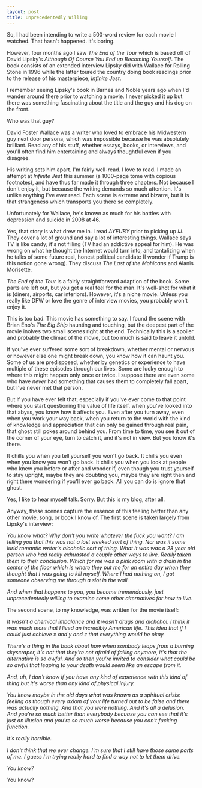 ```yaml
---
layout: post
title: Unprecedentedly Willing
---
```


So, I had been intending to write a 500-word review for each movie I watched. That hasn't happened. It's boring.

However, four months ago I saw *The End of the Tour* which is based off of David Lipsky's 
*Although Of Course You End up Becoming Yourself*. The book consists of an extended interview Lipsky did with Wallace for 
Rolling Stone in 1996 while the latter toured the country doing book readings prior to the release of 
his masterpiece, *Infinite Jest*.

I remember seeing Lipsky's book in Barnes and Noble years ago when I'd wander around there prior to watching a movie.
I never picked it up but there was something fascinating about the title and the guy and his dog on the front. 

Who was that guy?

David Foster Wallace was a writer who loved to embrace his Midwestern guy next door persona, which was impossible because he was absolutely brilliant. Read any of his stuff, whether essays, books, or interviews, and you'll often find him entertaining and always thoughtful even if you disagree.

His writing sets him apart. I'm fairly well-read. I love to read. I made an attempt at *Infinite Jest* this summer (a 1000-page tome with copious footnotes), and have thus far made it through three chapters. Not because I don't enjoy it, but because the writing demands so much attention. It's unlike anything I've ever read. Each scene is extreme and bizarre, but it is that strangeness which transports you there so completely.

Unfortunately for Wallace, he's known as much for his battles with depression and suicide in 2008 at 46. 

Yes, that story is what drew me in. I read *AYEUBY* prior to picking up *IJ*. They cover a lot of ground and say a lot of interesting things. Wallace says TV is like candy; it's not filling (TV had an addictive appeal for him). He was wrong on what he thought the Internet would turn into, and tantalizing when he talks of some future real, honest political candidate (I wonder if Trump is this notion gone wrong). They discuss *The Last of the Mohicans* and Alanis Morisette.

*The End of the Tour* is a fairly straightforward adaption of the book. Some parts are left out, but you get a real feel for the man. It's well-shot for what it is (diners, airports, car interiors). However, it's a niche movie. Unless you really like DFW or love the genre of interview movies, you probably won't enjoy it.

This is too bad. This movie has something to say. I found the scene with Brian Eno's *The Big Ship* haunting and touching, but the deepest part of the movie inolves two small scenes right at the end. Technically this is a spoiler and probably the climax of the movie, but too much is said to leave it untold.

If you've ever suffered some sort of breakdown, whether mental or nervous or however else one might break down, you know how it can haunt you.  Some of us are predisposed, whether by genetics or experience to have multiple of these episodes through our lives. Some are lucky enough to where this might happen only once or twice. I suppose there are even some who have *never* had something that causes them to completely fall apart, but I've never met that person.

But if you have ever felt that, especially if you've ever come to that point where you start questioning the value of life itself, when you've looked into that abyss, you know how it affects you. Even after you turn away, even when you work your way back, when you return to the world with the kind of knowledge and appreciation that can only be gained through real pain, that ghost still pokes around behind you. From time to time, you see it out of the corner of your eye, turn to catch it, and it's not in view. But you know it's there.

It chills you when you tell yourself you won't go back. It chills you even when you know you won't go back. It chills you when you look at people who knew you before or after and wonder if, even though you trust yourself to stay upright, maybe they are doubting you, maybe they are right then and right there wondering if you'll ever go back. All you can do is ignore that ghost.

Yes, I like to hear myself talk. Sorry. But this is my blog, after all.

Anyway, these scenes capture the essence of this feeling better than any other movie, song, or book I know of. The first scene is taken largely from Lipsky's interview:

*You know what? Why don't you write whatever the fuck you want? I am telling you that this was not a lost weeked sort of thing. Nor was it some lurid romantic writer's alcoholic sort of thing. What it was was a 28 year old person who had really exhuasted a couple other ways to live. Really taken them to their conclusion. Which for me was a pink room with a drain in the center     of the floor which is where they put me for an entire day when they thought that I was going to kill myself. Where I had nothing on, I got someone observing me through a slot in the wall.* 

*And when that happens to you, you become tremendously, just unprecedentedly willing to examine some other alternatives for how to live.*

The second scene, to my knowledge, was written for the movie itself:

*It wasn't a chemical imbalance and it wasn't drugs and alchohol. I think it was much more that I lived an incredibly American life. This idea that if I could just achieve x and y and z that everything would be okay.*

*There's a thing in the book about how when sombody leaps from a burning skyscraper, it's not that they're not afraid of falling anymore, it's that the alternative is so awful. And so then you're invited to consider what could be so awful that leaping to your death would seem like an escape from it.* 

*And, uh, I don't know if you have any kind of experience with this kind of thing but it's worse than any kind of physical injury.*
  
*You know maybe in the old days what was known as a spiritual crisis: feeling as though every axiom of your life turned out to be false and there was actually nothing. And that you were nothing. And it's all a delusion. And you're so much better than everybody becuase you can see that it's just an illusion and you're so much worse because you can't fucking function.* 

*It's really horrible.*
 
*I don't think that we ever change. I'm sure that I still have those same parts of me. I guess I'm trying really hard to find a way not to let them drive.*

*You know?*

You know?

